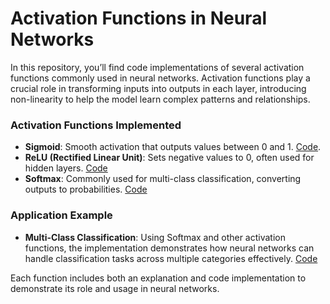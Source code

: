 # Activation Functions in Neural Networks

In this repository, you’ll find code implementations of several activation functions commonly used in neural networks. Activation functions play a crucial role in transforming inputs into outputs in each layer, introducing non-linearity to help the model learn complex patterns and relationships. 

### Activation Functions Implemented
- **Sigmoid**: Smooth activation that outputs values between 0 and 1. [Code](./Activation%20Functions/sigmoid_activation.ipynb).
- **ReLU (Rectified Linear Unit)**: Sets negative values to 0, often used for hidden layers. [Code](./Activation%20Functions/relu_activation.ipynb)
- **Softmax**: Commonly used for multi-class classification, converting outputs to probabilities. [Code](./Activation%20Functions/softmax_function.ipynb)

### Application Example
- **Multi-Class Classification**: Using Softmax and other activation functions, the implementation demonstrates how neural networks can handle classification tasks across multiple categories effectively. [Code](./Activation%20Functions/multi_class_classification.ipynb)

Each function includes both an explanation and code implementation to demonstrate its role and usage in neural networks.
